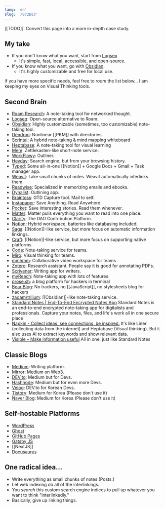 ```yaml
---
lang: 'en'
slug: '/872B83'
---
```


[[TODO]]: Convert this page into a more in-depth case study.

## My take

- If you don't know what you want, start from [Logseq](https://logseq.com/).
  - It's simple, fast, local, accessible, and open-source.
- If you know what you want, go with [Obsidian](https://obsidian.md/).
  - It's highly customizable and free for local use.

If you have more specific needs, feel free to _roam_ the list below... I am keeping my eyes on Visual Thinking tools.

## Second Brain

- [Roam Research](https://roamresearch.com/): A note-taking tool for networked thought.
- [Logseq](https://logseq.com/): Open-source alternative to Roam.
- [Obsidian](https://obsidian.md/): Highly customizable (sometimes, too customizable) note-taking tool.
- [Dendron](https://www.dendron.so/): Nonlinear [[PKM]] with directories.
- [Scrintal](https://www.scrintal.com/): A hybrid note-taking & mind mapping whiteboard
- [Heptabase](https://heptabase.com/): A note-taking tool for visual learning
- [Mem](https://get.mem.ai/): Zettlekasten-like short-note service.
- [WorkFlowy](https://workflowy.com/): Outliner.
- [Heyday](https://heyday.xyz/): Search engine, but from your browsing history.
- [Typed](https://typed.do/features): Some all-in-one [[Notion]] + Google Docs + Gmail + Task manager app.
- [Weavit](https://www.weavit.ai/): Take small chunks of notes. Weavit automatically interlinks them.
- [Readwise](https://readwise.io/): Specialized in memorizing emails and ebooks.
- [Dynalist](https://dynalist.io/): Outlining app.
- [Braintoss](https://braintoss.com/): GTD Capture tool. Mail to self.
- [Instapaper](https://www.instapaper.com/): Save Anything. Read Anywhere.
- [Pocket](https://getpocket.com/en/): Save interesting stories. Read them whenever.
- [Matter](https://hq.getmatter.app/): Matter pulls everything you want to read into one place.
- [Clarity](https://www.clarity.so/): The DAO Contribution Platform.
- [Notion](https://www.notion.so/): Hybrid workspace, batteries like databasing included.
- [Saga](https://saga.so/): [[Notion]]-like service, but more focus on automatic information linkings.
- [Craft](https://www.craft.do/): [[Notion]]-like service, but more focus on supporting native platforms.
- [Coda](https://coda.io/): Note-taking service for teams.
- [Miro](https://miro.com/): Visual thinking for teams.
- [mmhmm](https://www.mmhmm.app/home): Collaborative video workspace for teams
- [Zotero](https://www.zotero.org/): Research assistant. People say it is good for annotating PDFs.
- [Scrivener](https://www.literatureandlatte.com/scrivener/overview): Writing app for writers.
- [myReach](https://myreach.io/features/): Note-taking app with lots of features.
- [prose.sh](https://prose.sh/): a blog platform for hackers in terminal
- [Bear Blog](https://bearblog.dev/): No trackers, no [[JavaScript]], no stylesheets blog for hackers
- [zadam/trilium](https://github.com/zadam/trilium): [[Obsidian]]-like note-taking service.
- [Standard Notes | End-To-End Encrypted Notes App](https://standardnotes.com/) Standard Notes is an end-to-end encrypted note-taking app for digitalists and professionals. Capture your notes, files, and life's work all in one secure place
- [Napkin - Collect ideas, see connections, be inspired.](https://www.napkin.one/) It's like Liner (collecting data from the internet) and Heptabase (Visual thinking). But it also uses AI to extract keywords and show relevant data.
- [Visible – Make information useful](https://visible.page/) All in one, just like Standard Notes

## Classic Blogs

- [Medium](https://medium.com/): Writing platform.
- [Mirror](https://mirror.xyz/): Medium on Web3.
- [DEV.to](https://dev.to/): Medium but for Devs.
- [Hashnode](https://hashnode.com/): Medium but for even more Devs.
- [Velog](https://velog.io/): DEV.to for Korean Devs.
- [Tistory](https://www.tistory.com/): Medium for Korea (Please don't use it)
- [Naver Blog](https://blog.naver.com): Medium for Korea (Please don't use it)

## Self-hostable Platforms

- [WordPress](https://wordpress.org/)
- [Ghost](https://ghost.org/)
- [GitHub Pages](https://pages.github.com/)
- [Gatsby JS](https://www.gatsbyjs.com/)
- [[NextJS]]
- [Docusaurus](https://docusaurus.io/)

## One radical idea...

- Write everything as small chunks of notes (Posts.)
- Let web indexing do all of the interlinkings.
- You _search_ this custom search engine indices to pull up whatever you want to think "interlinkedly."
- Basically, give up linking things.
